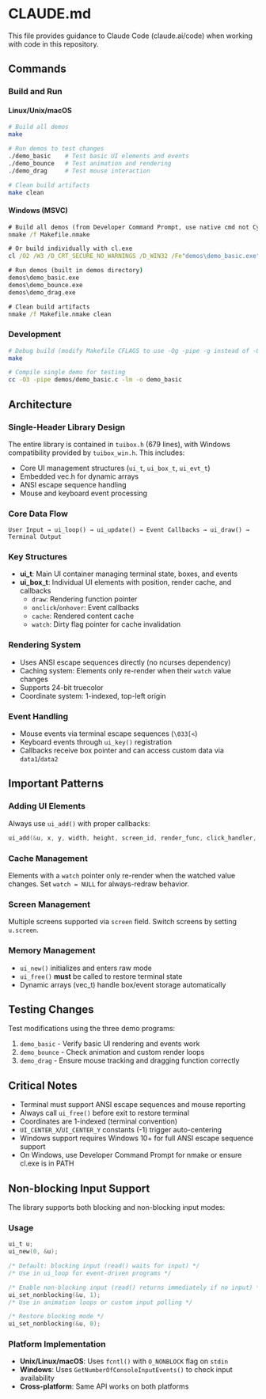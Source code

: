 # CLAUDE.md

This file provides guidance to Claude Code (claude.ai/code) when working with code in this repository.

## Commands

### Build and Run

#### Linux/Unix/macOS
```bash
# Build all demos
make

# Run demos to test changes
./demo_basic    # Test basic UI elements and events
./demo_bounce   # Test animation and rendering
./demo_drag     # Test mouse interaction

# Clean build artifacts
make clean
```

#### Windows (MSVC)
```cmd
# Build all demos (from Developer Command Prompt, use native cmd not Cygwin)
nmake /f Makefile.nmake

# Or build individually with cl.exe
cl /O2 /W3 /D_CRT_SECURE_NO_WARNINGS /D_WIN32 /Fe"demos\demo_basic.exe" demos\demo_basic.c

# Run demos (built in demos directory)
demos\demo_basic.exe
demos\demo_bounce.exe
demos\demo_drag.exe

# Clean build artifacts
nmake /f Makefile.nmake clean
```

### Development
```bash
# Debug build (modify Makefile CFLAGS to use -Og -pipe -g instead of -O3)
make

# Compile single demo for testing
cc -O3 -pipe demos/demo_basic.c -lm -o demo_basic
```

## Architecture

### Single-Header Library Design
The entire library is contained in `tuibox.h` (679 lines), with Windows compatibility provided by `tuibox_win.h`. This includes:
- Core UI management structures (`ui_t`, `ui_box_t`, `ui_evt_t`)
- Embedded vec.h for dynamic arrays
- ANSI escape sequence handling
- Mouse and keyboard event processing

### Core Data Flow
```
User Input → ui_loop() → ui_update() → Event Callbacks → ui_draw() → Terminal Output
```

### Key Structures
- **ui_t**: Main UI container managing terminal state, boxes, and events
- **ui_box_t**: Individual UI elements with position, render cache, and callbacks
  - `draw`: Rendering function pointer
  - `onclick`/`onhover`: Event callbacks
  - `cache`: Rendered content cache
  - `watch`: Dirty flag pointer for cache invalidation

### Rendering System
- Uses ANSI escape sequences directly (no ncurses dependency)
- Caching system: Elements only re-render when their `watch` value changes
- Supports 24-bit truecolor
- Coordinate system: 1-indexed, top-left origin

### Event Handling
- Mouse events via terminal escape sequences (`\033[<`)
- Keyboard events through `ui_key()` registration
- Callbacks receive box pointer and can access custom data via `data1`/`data2`

## Important Patterns

### Adding UI Elements
Always use `ui_add()` with proper callbacks:
```c
ui_add(&u, x, y, width, height, screen_id, render_func, click_handler, hover_handler, data);
```

### Cache Management
Elements with a `watch` pointer only re-render when the watched value changes. Set `watch = NULL` for always-redraw behavior.

### Screen Management
Multiple screens supported via `screen` field. Switch screens by setting `u.screen`.

### Memory Management
- `ui_new()` initializes and enters raw mode
- `ui_free()` **must** be called to restore terminal state
- Dynamic arrays (vec_t) handle box/event storage automatically

## Testing Changes
Test modifications using the three demo programs:
1. `demo_basic` - Verify basic UI rendering and events work
2. `demo_bounce` - Check animation and custom render loops
3. `demo_drag` - Ensure mouse tracking and dragging function correctly

## Critical Notes
- Terminal must support ANSI escape sequences and mouse reporting
- Always call `ui_free()` before exit to restore terminal
- Coordinates are 1-indexed (terminal convention)
- `UI_CENTER_X`/`UI_CENTER_Y` constants (-1) trigger auto-centering
- Windows support requires Windows 10+ for full ANSI escape sequence support
- On Windows, use Developer Command Prompt for nmake or ensure cl.exe is in PATH

## Non-blocking Input Support
The library supports both blocking and non-blocking input modes:

### Usage
```c
ui_t u;
ui_new(0, &u);

/* Default: blocking input (read() waits for input) */
/* Use in ui_loop for event-driven programs */

/* Enable non-blocking input (read() returns immediately if no input) */
ui_set_nonblocking(&u, 1);
/* Use in animation loops or custom input polling */

/* Restore blocking mode */
ui_set_nonblocking(&u, 0);
```

### Platform Implementation
- **Unix/Linux/macOS**: Uses `fcntl()` with `O_NONBLOCK` flag on `stdin`
- **Windows**: Uses `GetNumberOfConsoleInputEvents()` to check input availability
- **Cross-platform**: Same API works on both platforms